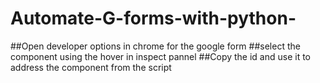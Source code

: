 # Automate-G-forms-with-python-

##Open developer options in chrome for the google form
##select the component using the hover in inspect pannel 
##Copy the id and use it to address the component from the script 
